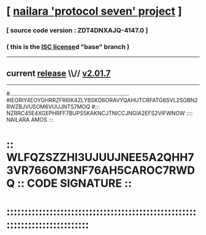 
# [ [nailara 'protocol seven' project](http://nailara.network/) ]

### [ source code version : ZDT4DNXAJQ-4147.0 ]

### ( this is the [ISC license](license)d "base" branch )
---
## current [release](https://github.com/nailara-technologies/protocol-7/releases) \\\\// [v2.01.7](https://github.com/nailara-technologies/protocol-7/releases/tag/v2.01.7)
---

#.............................................................................
#IEORIY4EOYGHRRZFR6IK4ZLYBSKD6ORAVYQAHUTCRFATG6SVL2SGBN2RWZBJVU5OM6VUUJNTS7MOQ
#::: NZRRC45E4XGEPHRFF7BUPS5KAKNCJTNICCJNGIA2EFS2VIFWNOW :::: NAILARA AMOS :::
# :: WLFQZSZZHI3UJUUJNEE5A2QHH73VR766OM3NF76AH5CAROC7RWDQ :: CODE SIGNATURE ::
# ::::::::::::::::::::::::::::::::::::::::::::::::::::::::::::::::::::::::::::
